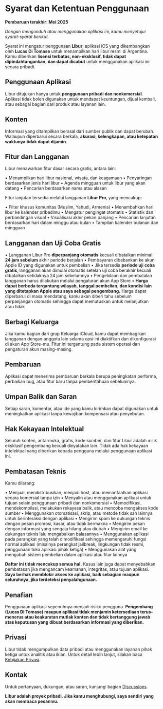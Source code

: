 # Syarat dan Ketentuan Penggunaan

**Pembaruan terakhir: Mei 2025**

*Dengan mengunduh atau menggunakan aplikasi ini, kamu menyetujui syarat-syarat berikut.*

Syarat ini mengatur penggunaan **Libur**, aplikasi iOS yang dikembangkan oleh **Lucas Di Tomase** untuk menampilkan hari libur resmi di Argentina. Kamu diberikan **lisensi terbatas, non-eksklusif, tidak dapat dipindahtangankan, dan dapat dicabut** untuk menggunakan aplikasi ini secara pribadi.

## Penggunaan Aplikasi

Libur ditujukan hanya untuk **penggunaan pribadi dan nonkomersial**. Aplikasi tidak boleh digunakan untuk mendapat keuntungan, dijual kembali, atau sebagai bagian dari produk atau layanan lain.

## Konten

Informasi yang ditampilkan berasal dari sumber publik dan dapat berubah. Walaupun diperbarui secara berkala, **akurasi, kelengkapan, atau ketepatan waktunya tidak dapat dijamin**.

## Fitur dan Langganan

Libur menawarkan fitur dasar secara gratis, antara lain:

• Menampilkan hari libur nasional, wisata, dan keagamaan
• Penyaringan berdasarkan jenis hari libur
• Agenda mingguan untuk libur yang akan datang
• Pencarian berdasarkan nama atau alasan

Fitur lanjutan tersedia melalui langganan **Libur Pro**, yang mencakup:

• Filter khusus komunitas (Muslim, Yahudi, Armenia)
• Menambahkan hari libur ke kalender pribadimu
• Mengatur pengingat otomatis
• Statistik dan perbandingan visual
• Visualisasi akhir pekan panjang
• Pencarian lanjutan berdasarkan hari dalam minggu atau bulan
• Tampilan kalender bulanan dan mingguan

## Langganan dan Uji Coba Gratis

• Langganan Libur Pro **diperpanjang otomatis** kecuali dibatalkan minimal **24 jam sebelum** akhir periode berjalan
• Pembayaran dibebankan ke akun Apple ID yang digunakan untuk pembelian
• Jika tersedia **periode uji coba gratis**, langganan akan dimulai otomatis setelah uji coba berakhir kecuali dibatalkan setidaknya 24 jam sebelumnya
• Pengelolaan dan pembatalan langganan harus dilakukan melalui pengaturan akun App Store
• **Harga dapat berbeda tergantung wilayah, tanggal pembelian, dan kondisi lain yang ditetapkan Apple atau saya sebagai pengembang.** Harga dapat diperbarui di masa mendatang; kamu akan diberi tahu sebelum perpanjangan otomatis sehingga dapat memutuskan untuk melanjutkan atau tidak

## Berbagi Keluarga

Jika kamu bagian dari grup Keluarga iCloud, kamu dapat membagikan langganan dengan anggota lain selama opsi ini diaktifkan dan dikonfigurasi di akun App Store-mu. Fitur ini tergantung pada sistem operasi dan pengaturan akun masing-masing.

## Pembaruan

Aplikasi dapat menerima pembaruan berkala berupa peningkatan performa, perbaikan bug, atau fitur baru tanpa pemberitahuan sebelumnya.

## Umpan Balik dan Saran

Setiap saran, komentar, atau ide yang kamu kirimkan dapat digunakan untuk meningkatkan aplikasi tanpa kewajiban kompensasi atau penyebutan.

## Hak Kekayaan Intelektual

Seluruh konten, antarmuka, grafis, kode sumber, dan fitur Libur adalah milik eksklusif pengembang kecuali dinyatakan lain. Tidak ada hak kekayaan intelektual yang diberikan kepada pengguna melalui penggunaan aplikasi ini.

## Pembatasan Teknis

Kamu dilarang:

• Menjual, mendistribusikan, menjadi host, atau memanfaatkan aplikasi secara komersial tanpa izin
• Menyalin atau menggunakan aplikasi untuk tujuan selain penggunaan pribadi dan nonkomersial
• Memodifikasi, mendekompilasi, melakukan rekayasa balik, atau mencoba mengakses kode sumber
• Menggunakan otomatisasi, skrip, atau metode tidak sah lainnya untuk berinteraksi dengan aplikasi
• Mengirim spam ke dukungan teknis dengan pesan promosi, kasar, atau tidak bermakna
• Mengirim pesan dengan informasi yang sengaja hilang atau diubah
• Mengirim email ke dukungan teknis lalu mengabaikan balasannya
• Menggunakan aplikasi pada perangkat yang telah dimodifikasi sehingga memengaruhi fungsi normal aplikasi (misalnya perangkat jailbreak, lingkungan tidak resmi, penggunaan toko aplikasi pihak ketiga)
• Menggunakan alat yang mengubah sistem pembelian dalam aplikasi atau fitur lainnya

**Daftar ini tidak mencakup semua hal.** Kasus lain juga dapat menyebabkan pembatasan jika mengancam keamanan, integritas, atau tujuan aplikasi. **Saya berhak memblokir akses ke aplikasi, baik sebagian maupun seluruhnya, jika terdeteksi penyalahgunaan.**

## Penafian

Penggunaan aplikasi sepenuhnya menjadi risiko pengguna. **Pengembang (Lucas Di Tomase) maupun aplikasi tidak menjamin ketersediaan terus-menerus atau keakuratan mutlak konten dan tidak bertanggung jawab atas keputusan yang dibuat berdasarkan informasi yang diberikan.**

## Privasi

Libur tidak mengumpulkan data pribadi atau menggunakan layanan pihak ketiga untuk analitik atau iklan. Untuk detail lebih lanjut, silakan baca [Kebijakan Privasi](https://lucasditomase.github.io/feriados/id/privacy-policy).

## Kontak

Untuk pertanyaan, dukungan, atau saran, kunjungi bagian [Discussions](https://github.com/lucasditomase/feriados/discussions).

**Libur adalah proyek pribadi. Jika kamu menghubungi, saya sendiri yang akan membaca pesanmu.**
